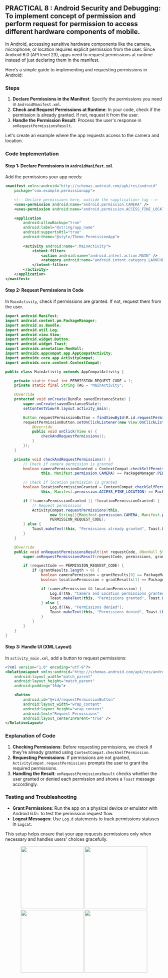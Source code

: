 ## PRACTICAL 8 : Android Security and Debugging: To implement concept of permission and perform request for permission to access different hardware components of mobile.

In Android, accessing sensitive hardware components like the camera, microphone, or location requires explicit permission from the user. Since Android 6.0 (API level 23), apps need to request permissions at runtime instead of just declaring them in the manifest.

Here’s a simple guide to implementing and requesting permissions in Android:

### Steps

1. **Declare Permissions in the Manifest**: Specify the permissions you need in `AndroidManifest.xml`.
2. **Check and Request Permissions at Runtime**: In your code, check if the permission is already granted. If not, request it from the user.
3. **Handle the Permission Result**: Process the user's response in `onRequestPermissionsResult`.
 
Let's create an example where the app requests access to the camera and location.

### Code Implementation

#### Step 1: Declare Permissions in `AndroidManifest.xml`

Add the permissions your app needs:

```xml
<manifest xmlns:android="http://schemas.android.com/apk/res/android"
    package="com.example.permissionapp">

    <!-- Declare permissions here, outside the <application> tag -->
    <uses-permission android:name="android.permission.CAMERA" />
    <uses-permission android:name="android.permission.ACCESS_FINE_LOCATION" />

    <application
        android:allowBackup="true"
        android:label="@string/app_name"
        android:supportsRtl="true"
        android:theme="@style/Theme.PermissionApp">
        
        <activity android:name=".MainActivity">
            <intent-filter>
                <action android:name="android.intent.action.MAIN" />
                <category android:name="android.intent.category.LAUNCHER" />
            </intent-filter>
        </activity>
    </application>
</manifest>

```

#### Step 2: Request Permissions in Code

In `MainActivity`, check if permissions are granted. If not, request them from the user.

```java
import android.Manifest;
import android.content.pm.PackageManager;
import android.os.Bundle;
import android.util.Log;
import android.view.View;
import android.widget.Button;
import android.widget.Toast;
import androidx.annotation.NonNull;
import androidx.appcompat.app.AppCompatActivity;
import androidx.core.app.ActivityCompat;
import androidx.core.content.ContextCompat;

public class MainActivity extends AppCompatActivity {

    private static final int PERMISSION_REQUEST_CODE = 1;
    private static final String TAG = "MainActivity";

    @Override
    protected void onCreate(Bundle savedInstanceState) {
        super.onCreate(savedInstanceState);
        setContentView(R.layout.activity_main);

        Button requestPermissionButton = findViewById(R.id.requestPermissionButton);
        requestPermissionButton.setOnClickListener(new View.OnClickListener() {
            @Override
            public void onClick(View v) {
                checkAndRequestPermissions();
            }
        });
    }

    private void checkAndRequestPermissions() {
        // Check if camera permission is granted
        boolean cameraPermissionGranted = ContextCompat.checkSelfPermission(
                this, Manifest.permission.CAMERA) == PackageManager.PERMISSION_GRANTED;

        // Check if location permission is granted
        boolean locationPermissionGranted = ContextCompat.checkSelfPermission(
                this, Manifest.permission.ACCESS_FINE_LOCATION) == PackageManager.PERMISSION_GRANTED;

        if (!cameraPermissionGranted || !locationPermissionGranted) {
            // Request permissions
            ActivityCompat.requestPermissions(this,
                    new String[]{Manifest.permission.CAMERA, Manifest.permission.ACCESS_FINE_LOCATION},
                    PERMISSION_REQUEST_CODE);
        } else {
            Toast.makeText(this, "Permissions already granted", Toast.LENGTH_SHORT).show();
        }
    }

    @Override
    public void onRequestPermissionsResult(int requestCode, @NonNull String[] permissions, @NonNull int[] grantResults) {
        super.onRequestPermissionsResult(requestCode, permissions, grantResults);

        if (requestCode == PERMISSION_REQUEST_CODE) {
            if (grantResults.length > 0) {
                boolean cameraPermission = grantResults[0] == PackageManager.PERMISSION_GRANTED;
                boolean locationPermission = grantResults[1] == PackageManager.PERMISSION_GRANTED;

                if (cameraPermission && locationPermission) {
                    Log.d(TAG, "Camera and Location permissions granted");
                    Toast.makeText(this, "Permissions granted", Toast.LENGTH_SHORT).show();
                } else {
                    Log.d(TAG, "Permissions denied");
                    Toast.makeText(this, "Permissions denied", Toast.LENGTH_SHORT).show();
                }
            }
        }
    }
}
```

#### Step 3: Handle UI (XML Layout)

In `activity_main.xml`, add a button to request permissions:

```xml
<?xml version="1.0" encoding="utf-8"?>
<RelativeLayout xmlns:android="http://schemas.android.com/apk/res/android"
    android:layout_width="match_parent"
    android:layout_height="match_parent"
    android:padding="16dp">

    <Button
        android:id="@+id/requestPermissionButton"
        android:layout_width="wrap_content"
        android:layout_height="wrap_content"
        android:text="Request Permissions"
        android:layout_centerInParent="true" />
</RelativeLayout>
```

### Explanation of Code

1. **Checking Permissions**: Before requesting permissions, we check if they're already granted using `ContextCompat.checkSelfPermission`.
2. **Requesting Permissions**: If permissions are not granted, `ActivityCompat.requestPermissions` prompts the user to grant the required permissions.
3. **Handling the Result**: `onRequestPermissionsResult` checks whether the user granted or denied each permission and shows a `Toast` message accordingly.

### Testing and Troubleshooting

- **Grant Permissions**: Run the app on a physical device or emulator with Android 6.0+ to test the permission request flow.
- **Logcat Messages**: Use `Log.d` statements to track permissions statuses in `Logcat`.

This setup helps ensure that your app requests permissions only when necessary and handles users' choices gracefully.

<p align="center">
<img src ="https://github.com/natasha-dhingra/M_A_D-Mobile-Application-and-Development/blob/master/Batch%202021-2025/2203919/prac8.jpg?raw=true" width="200">
<img src="https://github.com/natasha-dhingra/M_A_D-Mobile-Application-and-Development/blob/master/Batch%202021-2025/2203919/prac8.2.jpg?raw=true" width="200">
<img src="https://github.com/natasha-dhingra/M_A_D-Mobile-Application-and-Development/blob/master/Batch%202021-2025/2203919/prac8.3.jpg?raw=true" width="200">
<img src="https://github.com/natasha-dhingra/M_A_D-Mobile-Application-and-Development/blob/master/Batch%202021-2025/2203919/prac8.4.jpg?raw=true" width="200">
</p>
